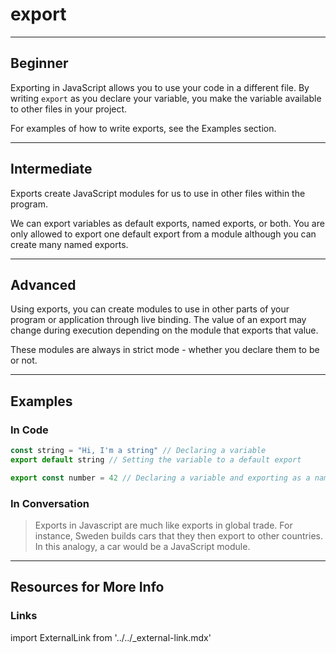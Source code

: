 # export
---


## Beginner

Exporting in JavaScript allows you to use your code in a different file. By writing `export` as you declare your variable, you make the variable available to other files in your project.

For examples of how to write exports, see the Examples section.

---

## Intermediate

Exports create JavaScript modules for us to use in other files within the program.

We can export variables as default exports, named exports, or both. You are only allowed to export one default export from a module although you can create many named exports.

---

## Advanced

Using exports, you can create modules to use in other parts of your program or application through live binding. The value of an export may change during execution depending on the module that exports that value.

These modules are always in strict mode - whether you declare them to be or not.

---

## Examples

### In Code

```js
const string = "Hi, I'm a string" // Declaring a variable
export default string // Setting the variable to a default export

```

```js
export const number = 42 // Declaring a variable and exporting as a named export
```

### In Conversation

> Exports in Javascript are much like exports in global trade. For instance, Sweden builds cars that they then export to other countries. In this analogy, a car would be a JavaScript module.

---

## Resources for More Info

### Links

import ExternalLink from '../../_external-link.mdx'

<ExternalLink
  href="https://developer.mozilla.org/en-US/docs/web/javascript/reference/statements/export"
  label="MDN - export"
/>